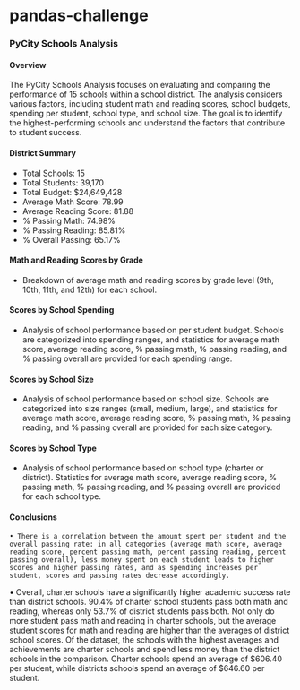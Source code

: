 # pandas-challenge
### PyCity Schools Analysis

#### Overview
The PyCity Schools Analysis focuses on evaluating and comparing the performance of 15 schools within a school district. The analysis considers various factors, including student math and reading scores, school budgets, spending per student, school type, and school size. The goal is to identify the highest-performing schools and understand the factors that contribute to student success.

#### District Summary
- Total Schools: 15
- Total Students: 39,170
- Total Budget: $24,649,428
- Average Math Score: 78.99
- Average Reading Score: 81.88
- % Passing Math: 74.98%
- % Passing Reading: 85.81%
- % Overall Passing: 65.17%

#### Math and Reading Scores by Grade
- Breakdown of average math and reading scores by grade level (9th, 10th, 11th, and 12th) for each school.

#### Scores by School Spending
- Analysis of school performance based on per student budget. Schools are categorized into spending ranges, and statistics for average math score, average reading score, % passing math, % passing reading, and % passing overall are provided for each spending range.

#### Scores by School Size
- Analysis of school performance based on school size. Schools are categorized into size ranges (small, medium, large), and statistics for average math score, average reading score, % passing math, % passing reading, and % passing overall are provided for each size category.

#### Scores by School Type
- Analysis of school performance based on school type (charter or district). Statistics for average math score, average reading score, % passing math, % passing reading, and % passing overall are provided for each school type.

#### Conclusions
    • There is a correlation between the amount spent per student and the overall passing rate: in all categories (average math score, average reading score, percent passing math, percent passing reading, percent passing overall), less money spent on each student leads to higher scores and higher passing rates, and as spending increases per  student, scores and passing rates decrease accordingly.
• Overall, charter schools have a significantly higher academic success rate than district schools. 90.4% of charter school students pass both math and reading, whereas only 53.7% of district students pass both. Not only do more student pass math and reading in charter schools, but the average student scores for math and reading are higher than the averages of district school scores. Of the dataset, the schools with the highest averages and achievements are charter schools and spend less money than the district schools in the comparison. Charter schools spend an average of $606.40 per student, while districts schools spend an average of $646.60 per student. 
